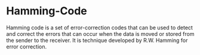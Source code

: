 # Hamming-Code
Hamming code is a set of error-correction codes that can be used to detect and correct the errors that can occur when the data is moved or stored from the sender to the receiver. 
It is technique developed by R.W. Hamming for error correction. 
